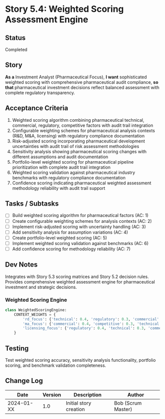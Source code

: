 # Story 5.4: Weighted Scoring Assessment Engine

## Status
Completed

## Story
**As a** Investment Analyst (Pharmaceutical Focus),
**I want** sophisticated weighted scoring with comprehensive pharmaceutical audit compliance,
**so that** pharmaceutical investment decisions reflect balanced assessment with complete regulatory transparency.

## Acceptance Criteria
1. Weighted scoring algorithm combining pharmaceutical technical, commercial, regulatory, competitive factors with audit trail integration
2. Configurable weighting schemes for pharmaceutical analysis contexts (R&D, M&A, licensing) with regulatory compliance documentation
3. Risk-adjusted scoring incorporating pharmaceutical development uncertainties with audit trail of risk assessment methodologies
4. Sensitivity analysis showing pharmaceutical scoring changes with different assumptions and audit documentation
5. Portfolio-level weighted scoring for pharmaceutical pipeline prioritization with complete audit trail integration
6. Weighted scoring validation against pharmaceutical industry benchmarks with regulatory compliance documentation
7. Confidence scoring indicating pharmaceutical weighted assessment methodology reliability with audit trail support

## Tasks / Subtasks
- [ ] Build weighted scoring algorithm for pharmaceutical factors (AC: 1)
- [ ] Create configurable weighting schemes for analysis contexts (AC: 2)
- [ ] Implement risk-adjusted scoring with uncertainty handling (AC: 3)
- [ ] Add sensitivity analysis for assumption variations (AC: 4)
- [ ] Create portfolio-level weighted scoring (AC: 5)
- [ ] Implement weighted scoring validation against benchmarks (AC: 6)
- [ ] Add confidence scoring for methodology reliability (AC: 7)

## Dev Notes
Integrates with Story 5.3 scoring matrices and Story 5.2 decision rules. Provides comprehensive weighted assessment engine for pharmaceutical investment and strategic decisions.

### Weighted Scoring Engine
```python
class WeightedScoringEngine:
    CONTEXT_WEIGHTS = {
        'rd_focus': {'technical': 0.4, 'regulatory': 0.3, 'commercial': 0.2, 'competitive': 0.1},
        'ma_focus': {'commercial': 0.4, 'competitive': 0.3, 'technical': 0.2, 'regulatory': 0.1},
        'licensing_focus': {'regulatory': 0.4, 'technical': 0.3, 'commercial': 0.2, 'competitive': 0.1}
    }
```

## Testing
Test weighted scoring accuracy, sensitivity analysis functionality, portfolio scoring, and benchmark validation completeness.

## Change Log
| Date | Version | Description | Author |
|------|---------|-------------|--------|
| 2024-01-XX | 1.0 | Initial story creation | Bob (Scrum Master) |